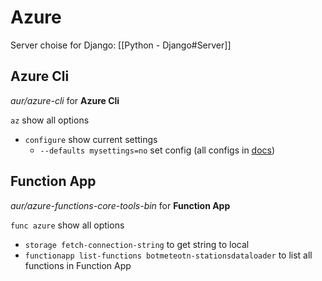 # Azure
Server choise for Django: [[Python - Django#Server]]

## Azure Cli
_aur/azure-cli_ for **Azure Cli**

`az` show all options

-   `configure` show current settings
	-   `--defaults mysettings=no` set config (all configs in [docs](https://docs.microsoft.com/en-us/cli/azure/azure-cli-configuration))

## Function App
_aur/azure-functions-core-tools-bin_ for **Function App**

`func azure` show all options

-   `storage fetch-connection-string` to get string to local
-   `functionapp list-functions botmeteotn-stationsdataloader` to list all functions in Function App

